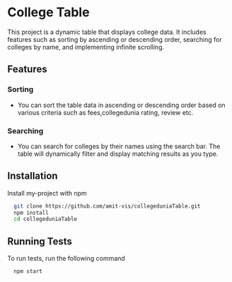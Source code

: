 # College Table
This project is a dynamic table that displays college data. It includes features such as sorting by ascending or descending order, searching for colleges by name, and implementing infinite scrolling.

## Features

### Sorting

* You can sort the table data in ascending or descending order based on various criteria such as fees,collegedunia rating, review etc.

### Searching

* You can search for colleges by their names using the search bar. The table will dynamically filter and display matching results as you type.

## Installation

Install my-project with npm

```bash
  git clone https://github.com/amit-vis/collegeduniaTable.git
  npm install
  cd collegeduniaTable
```
    
## Running Tests

To run tests, run the following command

```bash
  npm start
```
